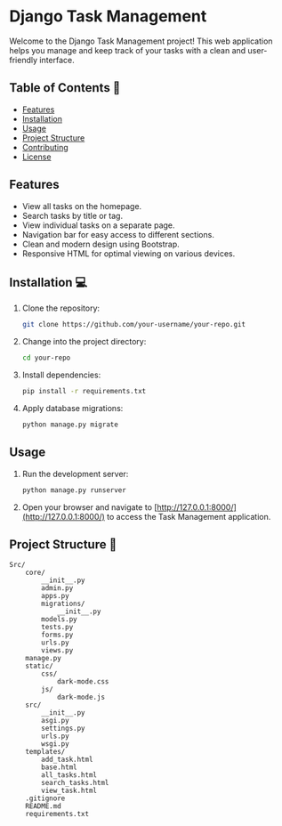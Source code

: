 # Django Task Management

Welcome to the Django Task Management project! This web application helps you manage and keep track of your tasks with a clean and user-friendly interface.

## Table of Contents 📝

- [Features](#features)
- [Installation](#installation)
- [Usage](#usage)
- [Project Structure](#project-structure)
- [Contributing](#contributing)
- [License](#license)

## Features

- View all tasks on the homepage.
- Search tasks by title or tag.
- View individual tasks on a separate page.
- Navigation bar for easy access to different sections.
- Clean and modern design using Bootstrap.
- Responsive HTML for optimal viewing on various devices.

## Installation 💻

1. Clone the repository:

    ```bash
    git clone https://github.com/your-username/your-repo.git
    ```

2. Change into the project directory:

    ```bash
    cd your-repo
    ```

3. Install dependencies:

    ```bash
    pip install -r requirements.txt
    ```

4. Apply database migrations:

    ```bash
    python manage.py migrate
    ```

## Usage

1. Run the development server:

    ```bash
    python manage.py runserver
    ```

2. Open your browser and navigate to [http://127.0.0.1:8000/](http://127.0.0.1:8000/) to access the Task Management application.

## Project Structure 🚀

```plaintext
Src/
    core/
        __init__.py
        admin.py
        apps.py
        migrations/
            __init__.py
        models.py
        tests.py
        forms.py
        urls.py
        views.py
    manage.py
    static/
        css/
            dark-mode.css
        js/
            dark-mode.js
    src/
        __init__.py
        asgi.py
        settings.py
        urls.py
        wsgi.py
    templates/
        add_task.html
        base.html
        all_tasks.html
        search_tasks.html
        view_task.html
    .gitignore
    README.md
    requirements.txt
